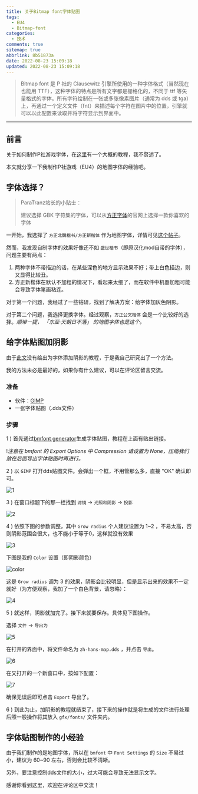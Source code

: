 ```yaml
---
title: 关于Bitmap font字体贴图
tags:
  - EU4
  - Bitmap-font
categories:
  - 技术
comments: true
sitemap: true
abbrlink: 8b51873a
date: 2022-08-23 15:09:18
updated: 2022-08-23 15:09:18
---
```


>Bitmap font 是 P 社的 Clausewitz 引擎所使用的一种字体格式（当然现在也能用 TTF），这种字体的特点是所有文字都是栅格化的，不同于 ttf 等矢量格式的字体。所有字符绘制在一张或多张像素图片（通常为 dds 或 tga）上，再通过一个定义文件（fnt）来描述每个字符在图片中的位置，引擎就可以以此配置来读取并将字符显示到界面中。

<!-- more -->

---

## 前言

关于如何制作P社游戏字体，在[这里](https://paratranz.cn/blog?category=document)有一个大概的教程，我不赘述了。

本文就分享一下我制作P社游戏（EU4）的地图字体的经验吧。

## 字体选择？

> ParaTranz站长的小贴士：
>
> 建议选择 GBK 字符集的字体，可以从[方正字体](http://www.foundertype.com/)的官网上选择一款你喜欢的字体

一开始，我选择了 ```方正北魏楷书/方正新楷体``` 作为地图字体，详情可见[这个帖子](https://tieba.baidu.com/p/7968865688)。

然而，我发现自制字体的效果好像还不如 ```盛世楷书```（即原汉化mod自带的字体），问题主要有两点：

1. 两种字体不带描边的话，在某些深色的地方显示效果不好；带上白色描边，则又显得比较丑。
2. 方正新楷体在默认不加粗的情况下，看起来太细了，而在软件中机器加粗可能会导致字体笔画粘连。

对于第一个问题，我经过了一些钻研，找到了解决方案：给字体加灰色阴影。

对于第二个问题，我选择更换字体。经过观察，```方正公文楷体``` 会是一个比较好的选择。*顺带一提， 「东亚·天朝日不落」 的地图字体也是这个。*

## 给字体贴图加阴影

由于[此文](https://paratranz.cn/blog?category=document)没有给出为字体添加阴影的教程，于是我自己研究出了一个方法。

我的方法未必是最好的，如果你有什么建议，可以在评论区留言交流。

### 准备

- 软件：[GIMP](https://www.gimp.org/downloads/)
- 一张字体贴图（.dds文件）

### 步骤

1 ) 首先通过[bmfont generator](http://www.angelcode.com/products/bmfont/)生成字体贴图，教程在上面有贴出链接。

!*注意在 bmfont 的 Export Options 中 Compression 请设置为 None，压缩我们放在后面导出字体贴图时再进行。*

2 ) 以 ```GIMP``` 打开dds贴图文件。会弹出一个框，不用管那么多，直接 "OK" 确认即可。

![1](https://drive.iscccc.eu.org/api/raw/?path=/Img%C2%B7%E5%9B%BE%E5%BA%8A/bitmap-font/1.png)

3 ) 在窗口标题下的那一栏找到 ```滤镜``` -> ```光照和阴影``` -> ```投影```

![2](https://drive.iscccc.eu.org/api/raw/?path=/Img%C2%B7%E5%9B%BE%E5%BA%8A/bitmap-font/2.png)

4 ) 依照下图的参数调整，其中 ```Grow radius``` 个人建议设置为 1~2 ，不易太高，否则阴影范围会很大，也不能小于等于0，这样就没有效果

![3](https://drive.iscccc.eu.org/api/raw/?path=/Img%C2%B7%E5%9B%BE%E5%BA%8A/bitmap-font/3.png)

下图是我的 ```Color``` 设置（即阴影颜色）

![color](https://drive.iscccc.eu.org/api/raw/?path=/Img%C2%B7%E5%9B%BE%E5%BA%8A/bitmap-font/color.png)

这是 ```Grow radius``` 调为 3 的效果，阴影会比较明显，但是显示出来的效果不一定就好（为方便观察，我加了一个白色背景，请忽略）：

![4](https://drive.iscccc.eu.org/api/raw/?path=/Img%C2%B7%E5%9B%BE%E5%BA%8A/bitmap-font/4.png)

5 ) 就这样，阴影就加完了。接下来就要保存。具体见下图操作。

选择 ```文件``` -> ```导出为```

![5](https://drive.iscccc.eu.org/api/raw/?path=/Img%C2%B7%E5%9B%BE%E5%BA%8A/bitmap-font/5.png)

在打开的界面中，将文件命名为 ```zh-hans-map.dds``` ，并点击 ```导出```。

![6](https://drive.iscccc.eu.org/api/raw/?path=/Img%C2%B7%E5%9B%BE%E5%BA%8A/bitmap-font/6.png)

在又打开的一个新窗口中，按如下配置：

![7](https://drive.iscccc.eu.org/api/raw/?path=/Img%C2%B7%E5%9B%BE%E5%BA%8A/bitmap-font/7.png)

确保无误后即可点击 ```Export``` 导出了。

6 ) 到此为止，加阴影的教程就结束了，接下来的操作就是将生成的文件进行处理后照一般操作将其放入 ```gfx/fonts/``` 文件夹内。

## 字体贴图制作的小经验

由于我们制作的是地图字体，所以在 ```bmfont``` 中 ```Font Settings``` 的 ```Size``` 不易过小，建议为 60~90 左右，否则会比较不清晰。

另外，要注意控制dds文件的大小，过大可能会导致无法显示文字。

感谢你看到这里，欢迎在评论区中交流！

<!-- Q.E.D. -->